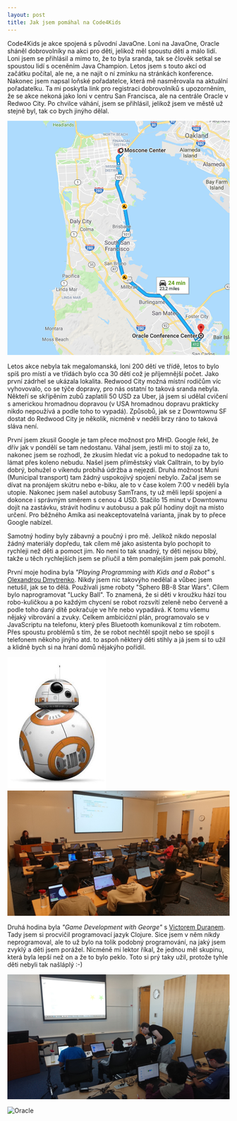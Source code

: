 ```yaml
---
layout: post
title: Jak jsem pomáhal na Code4Kids
---
```


Code4Kids je akce spojená s původní JavaOne. Loni na JavaOne, Oracle sháněl dobrovolníky na akci pro děti, jelikož měl spoustu dětí a málo lidí. Loni jsem se přihlásil a mimo to, že to byla sranda, tak se člověk setkal se spoustou lidí s oceněním Java Champion. Letos jsem s touto akcí od začátku počítal, ale ne, a ne najít o ní zmínku na stránkách konference. Nakonec jsem napsal loňské pořadatelce, která mě nasměrovala na aktuální pořadatelku. Ta mi poskytla link pro registraci dobrovolníků s upozorněním, že se akce nekoná jako loni v centru San Francisca, ale na centrále Oracle v Redwoo City. Po chvilce váhání, jsem se přihlásil, jelikož jsem ve městě už stejně byl, tak co bych jinýho dělal.

![Map SF - Redwood City](../images/2018/mapSF.jpg)

Letos akce nebyla tak megalomanská, loni 200 dětí ve třídě, letos to bylo spíš pro místí a ve třídách bylo cca 30 dětí což je příjemnější počet. Jako první zádrhel se ukázala lokalita. Redwood City možná místní rodičům víc vyhovovalo, co se týče dopravy, pro nás ostatní to taková sranda nebyla. Někteří se skřípěním zubů zaplatili 50 USD za Uber, já jsem si udělal cvičení s americkou hromadnou dopravou (v USA hromadnou dopravu prakticky nikdo nepoužívá a podle toho to vypadá). Způsobů, jak se z Downtownu SF dostat do Redwood City je několik, nicméně v neděli brzy ráno to taková sláva není.

První jsem zkusil Google je tam přece možnost pro MHD. Google řekl, že dřív jak v pondělí se tam nedostanu. Váhal jsem, jestli mi to stojí za to, nakonec jsem se rozhodl, že zkusím hledat víc a pokud to nedopadne tak to lámat přes koleno nebudu. Našel jsem příměstský vlak Calltrain, to by bylo dobrý, bohužel o víkendu probíhá údržba a nejezdí. Druhá možnost Muni (Municipal transport) tam žádný uspokojivý spojení nebylo. Začal jsem se dívat na pronájem skútru nebo e-biku, ale to v čase kolem 7:00 v neděli byla utopie. Nakonec jsem našel autobusy SamTrans, ty už měli lepší spojení a dokonce i správným směrem s cenou 4 USD. Stačilo 15 minut v Downtownu dojít na zastávku, strávit hodinu v autobusu a pak půl hodiny dojít na místo určení. Pro běžného Amíka asi neakceptovatelná varianta, jinak by to přece Google nabízel.

Samotný hodiny byly zábavný a poučný i pro mě. Jelikož nikdo neposlal žádný materiály dopředu, tak cílem mě jako asistenta bylo pochopit to rychleji než děti a pomoct jim. No není to tak snadný, ty děti nejsou blbý, takže u těch rychlejších jsem se přiučil a těm pomalejším jsem pak pomohl.

První moje hodina byla *"Playing Programming with Kids and a Robot"* s [Olexandrou Dmytrenko](https://twitter.com/LadyInIT). Nikdy jsem nic takovýho nedělal a vůbec jsem netušil, jak se to dělá. Používali jsme roboty "Sphero BB-8 Star Wars". Cílem bylo naprogramovat "Lucky Ball". To znamená, že si děti v kroužku hází tou robo-kuličkou a po každým chycení se robot rozsvítí zeleně nebo červeně a podle toho daný dítě pokračuje ve hře nebo vypadává. K tomu všemu nějaký vibrování a zvuky. Celkem ambiciózní plán, programovalo se v JavaScriptu na telefonu, který přes Bluetooth komunikoval z tím robotem. Přes spoustu problémů s tím, že se robot nechtěl spojit nebo se spojil s telefonem někoho jinýho atd. to aspoň některý děti stihly a já jsem si to užil a klidně bych si na hraní domů nějakýho pořídil.

![BB-8](../images/2018/bb8.jpg)
![Class BB-8](../images/2018/class-bb8.jpg)

Druhá hodina byla *"Game Development with George"* s [Victorem Duranem](https://twitter.com/hiqinternat). Tady jsem si procvičil programovací jazyk Clojure. Sice jsem v něm nikdy neprogramoval, ale to už bylo na tolik podobný programování, na jaký jsem zvyklý a děti jsem porážel. Nicméně mi lektor říkal, že jednou měl skupinu, která byla lepší než on a že to bylo peklo. Toto si prý taky užil, protože tyhle děti nebyli tak našláplý :-)

![Class George](../images/2018/class-george.jpg)

![Oracle](../images/2018/oracle.jpg)

